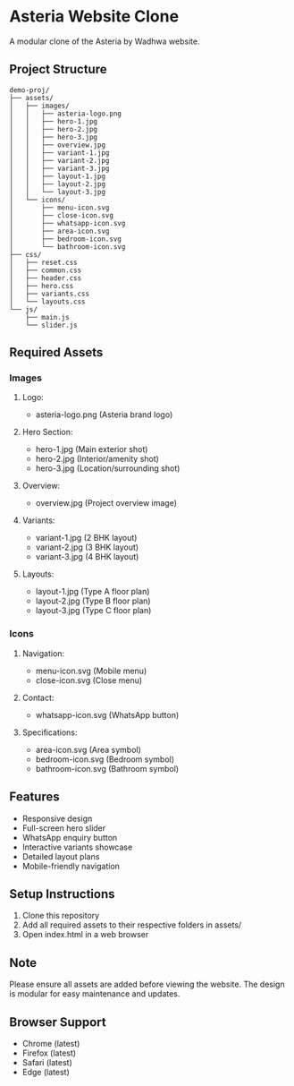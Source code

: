 # Asteria Website Clone

A modular clone of the Asteria by Wadhwa website.

## Project Structure
```
demo-proj/
├── assets/
│   ├── images/
│   │   ├── asteria-logo.png
│   │   ├── hero-1.jpg
│   │   ├── hero-2.jpg
│   │   ├── hero-3.jpg
│   │   ├── overview.jpg
│   │   ├── variant-1.jpg
│   │   ├── variant-2.jpg
│   │   ├── variant-3.jpg
│   │   ├── layout-1.jpg
│   │   ├── layout-2.jpg
│   │   └── layout-3.jpg
│   └── icons/
│       ├── menu-icon.svg
│       ├── close-icon.svg
│       ├── whatsapp-icon.svg
│       ├── area-icon.svg
│       ├── bedroom-icon.svg
│       └── bathroom-icon.svg
├── css/
│   ├── reset.css
│   ├── common.css
│   ├── header.css
│   ├── hero.css
│   ├── variants.css
│   └── layouts.css
└── js/
    ├── main.js
    └── slider.js
```

## Required Assets

### Images
1. Logo:
   - asteria-logo.png (Asteria brand logo)

2. Hero Section:
   - hero-1.jpg (Main exterior shot)
   - hero-2.jpg (Interior/amenity shot)
   - hero-3.jpg (Location/surrounding shot)

3. Overview:
   - overview.jpg (Project overview image)

4. Variants:
   - variant-1.jpg (2 BHK layout)
   - variant-2.jpg (3 BHK layout)
   - variant-3.jpg (4 BHK layout)

5. Layouts:
   - layout-1.jpg (Type A floor plan)
   - layout-2.jpg (Type B floor plan)
   - layout-3.jpg (Type C floor plan)

### Icons
1. Navigation:
   - menu-icon.svg (Mobile menu)
   - close-icon.svg (Close menu)

2. Contact:
   - whatsapp-icon.svg (WhatsApp button)

3. Specifications:
   - area-icon.svg (Area symbol)
   - bedroom-icon.svg (Bedroom symbol)
   - bathroom-icon.svg (Bathroom symbol)

## Features
- Responsive design
- Full-screen hero slider
- WhatsApp enquiry button
- Interactive variants showcase
- Detailed layout plans
- Mobile-friendly navigation

## Setup Instructions
1. Clone this repository
2. Add all required assets to their respective folders in assets/
3. Open index.html in a web browser

## Note
Please ensure all assets are added before viewing the website. The design is modular for easy maintenance and updates.

## Browser Support
- Chrome (latest)
- Firefox (latest)
- Safari (latest)
- Edge (latest)
